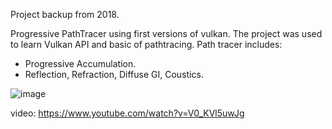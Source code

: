 Project backup from 2018.

Progressive PathTracer using first versions of vulkan. 
The project was used to learn Vulkan API and basic of pathtracing.
Path tracer includes:
 - Progressive Accumulation.
 - Reflection, Refraction, Diffuse GI, Coustics.

![image](https://github.com/user-attachments/assets/65c5b4ce-7786-42f5-96ec-c77c6feacabf)

video: https://www.youtube.com/watch?v=V0_KVl5uwJg
